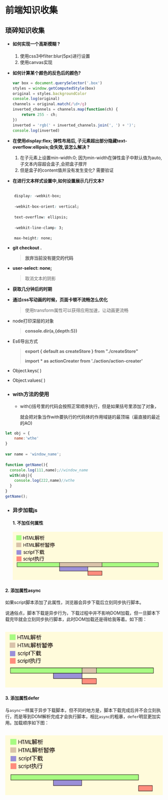 # 前端知识收集



## 琐碎知识收集

- ####  **如何实现一个高斯模糊 ?**

  1. 使用css3中filter:blur(5px)进行设置
  2. 使用canvas实现

- **如何计算某个颜色的反色后的颜色?**

    ```javascript
    var box = document.querySelector('.box')
    styles = window.getComputedStyle(box)
    original = styles.backgroundColor
    console.log(original)
    channels = original.match(/\d+/g) 
    inverted_channels = channels.map(function(ch) {
        return 255 - ch;
    })
    inverted = 'rgb(' + inverted_channels.join(', ') + ')';
    console.log(inverted)
    
    ```

- **在使用display:flex; 弹性布局后, 子元素超出部分隐藏text-overflow:ellipsis;会失效,该怎么解决 ?**
  1. 在子元素上设置min-width:0; 因为min-width在弹性盒子中默认值为auto,子文本内容超会盒子,会把盒子撑开
  2. 但是盒子的content值并没有发生变化? 需要验证

- **在进行文本样式设置中,如何设置展示几行文本?**
```css

    display: -webkit-box;

    -webkit-box-orient: vertical;

    text-overflow: ellipsis;

    -webkit-line-clamp: 3;

    max-height: none;
```

- **git checkout .**

  > **放弃当前没有提交的代码**



- **user-select: none;**

  > 取消文本的阴影

  

- **获取几分钟后的时期**



- **通过css写动画的时候，页面卡顿不流畅怎么优化**

  > 使用transform属性可以获得应用加速，让动画更流畅
  
- node打印深层的对象

  > **console.dir(a,{depth:5})**



- Es6导出方式　

  > **export { default as createStore } from "./createStore"**
  >
  > **import * as actionCreater from './action/action-creater'**

- Object.keys( )

- Object.values( )

- ### with方法的使用

  - with()括号里的代码会按照正常顺序执行，但是如果括号里添加了对象，

    就会把对象当作with要执行的代码体的作用域链的最顶端（最直接的最近的AO)

 ```js
 let obj = {
     name:'wthe'
 }
 
 var name = 'window_name';
 
 function getName(){
   console.log(111,name);//window_name
   with(obj){
     console.log(222,name)//wthe
   }
 }
 getName();
 ```



- ### 异步加载js

  #### 1. 不加任何属性

  ![](assets/no-type.png)

#### 2. 添加属性async

 如果script脚本添加了此属性，浏览器会异步下载后立刻同步执行脚本。

 说通俗点，脚本下载是异步行为，下载过程中并不影响DOM加载，但一旦脚本下载完毕就会立刻同步执行脚本，此时DOM加载还是得给我等着。如下图：

​	![](assets/aysnc-type.png)

#### 3. 添加属性defer

与`async`一样属于异步下载脚本，但不同的地方是，脚本下载完成后并不会立刻执行，而是等到DOM解析完成才会执行脚本，相比`async`的粗暴，`defer`明显更加实用。加载顺序如下图：

​	![](assets/defer-type.png)
